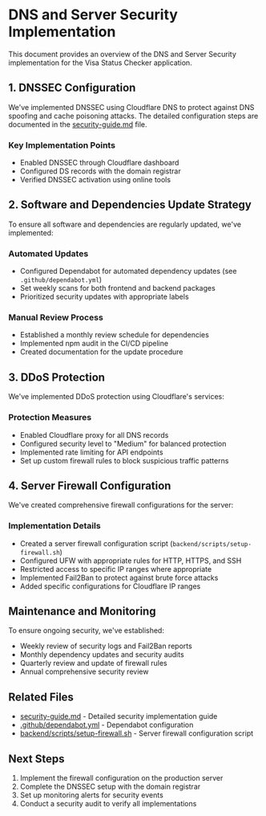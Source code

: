 # DNS and Server Security Implementation

This document provides an overview of the DNS and Server Security implementation for the Visa Status Checker application.

## 1. DNSSEC Configuration

We've implemented DNSSEC using Cloudflare DNS to protect against DNS spoofing and cache poisoning attacks. The detailed configuration steps are documented in the [security-guide.md](./security-guide.md) file.

### Key Implementation Points
- Enabled DNSSEC through Cloudflare dashboard
- Configured DS records with the domain registrar
- Verified DNSSEC activation using online tools

## 2. Software and Dependencies Update Strategy

To ensure all software and dependencies are regularly updated, we've implemented:

### Automated Updates
- Configured Dependabot for automated dependency updates (see `.github/dependabot.yml`)
- Set weekly scans for both frontend and backend packages
- Prioritized security updates with appropriate labels

### Manual Review Process
- Established a monthly review schedule for dependencies
- Implemented npm audit in the CI/CD pipeline
- Created documentation for the update procedure

## 3. DDoS Protection

We've implemented DDoS protection using Cloudflare's services:

### Protection Measures
- Enabled Cloudflare proxy for all DNS records
- Configured security level to "Medium" for balanced protection
- Implemented rate limiting for API endpoints
- Set up custom firewall rules to block suspicious traffic patterns

## 4. Server Firewall Configuration

We've created comprehensive firewall configurations for the server:

### Implementation Details
- Created a server firewall configuration script (`backend/scripts/setup-firewall.sh`)
- Configured UFW with appropriate rules for HTTP, HTTPS, and SSH
- Restricted access to specific IP ranges where appropriate
- Implemented Fail2Ban to protect against brute force attacks
- Added specific configurations for Cloudflare IP ranges

## Maintenance and Monitoring

To ensure ongoing security, we've established:

- Weekly review of security logs and Fail2Ban reports
- Monthly dependency updates and security audits
- Quarterly review and update of firewall rules
- Annual comprehensive security review

## Related Files

- [security-guide.md](./security-guide.md) - Detailed security implementation guide
- [.github/dependabot.yml](./.github/dependabot.yml) - Dependabot configuration
- [backend/scripts/setup-firewall.sh](./backend/scripts/setup-firewall.sh) - Server firewall configuration script

## Next Steps

1. Implement the firewall configuration on the production server
2. Complete the DNSSEC setup with the domain registrar
3. Set up monitoring alerts for security events
4. Conduct a security audit to verify all implementations